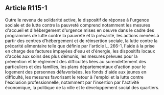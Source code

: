 ## Article R115-1

Outre le revenu de solidarité active, le dispositif de réponse à l'urgence sociale et de lutte contre la pauvreté
comprend notamment les mesures d'accueil et d'hébergement d'urgence mises en oeuvre dans le cadre des
programmes de lutte contre la pauvreté et la précarité, les actions menées à partir des centres d'hébergement
et de réinsertion sociale, la lutte contre la précarité alimentaire telle que définie par l'article L. 266-1, l'aide à
la prise en charge des factures impayées d'eau et d'énergie, les dispositifs locaux d'accès aux soins des plus
démunis, les mesures prévues pour la prévention et le règlement des difficultés liées au surendettement des
particuliers et des familles, les plans départementaux d'action pour le logement des personnes défavorisées,
les fonds d'aide aux jeunes en difficulté, les mesures favorisant le retour à l'emploi et la lutte contre
l'exclusion professionnelle, notamment par l'insertion par l'activité économique, la politique de la ville et le
développement social des quartiers.

